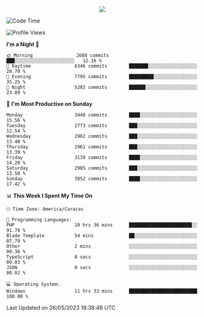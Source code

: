 <p align="center">
  <a href="http://www.github.com/thevacs">
    <img src="https://github-readme-streak-stats.herokuapp.com/?user=thevacs&stroke=ffffff&background=1c1917&ring=0891b2&fire=0891b2&currStreakNum=ffffff&currStreakLabel=0891b2&sideNums=ffffff&sideLabels=ffffff&dates=ffffff&hide_border=true" />
  </a>
</p>

<!--START_SECTION:waka-->
![Code Time](http://img.shields.io/badge/Code%20Time-1%2C389%20hrs%2043%20mins-blue)

![Profile Views](http://img.shields.io/badge/Profile%20Views-7-blue)

**I'm a Night 🦉** 

```text
🌞 Morning                2688 commits        ███░░░░░░░░░░░░░░░░░░░░░░   12.16 % 
🌆 Daytime                6346 commits        ███████░░░░░░░░░░░░░░░░░░   28.70 % 
🌃 Evening                7795 commits        █████████░░░░░░░░░░░░░░░░   35.25 % 
🌙 Night                  5283 commits        ██████░░░░░░░░░░░░░░░░░░░   23.89 % 
```
📅 **I'm Most Productive on Sunday** 

```text
Monday                   3440 commits        ████░░░░░░░░░░░░░░░░░░░░░   15.56 % 
Tuesday                  2773 commits        ███░░░░░░░░░░░░░░░░░░░░░░   12.54 % 
Wednesday                2962 commits        ███░░░░░░░░░░░░░░░░░░░░░░   13.40 % 
Thursday                 2961 commits        ███░░░░░░░░░░░░░░░░░░░░░░   13.39 % 
Friday                   3139 commits        ████░░░░░░░░░░░░░░░░░░░░░   14.20 % 
Saturday                 2985 commits        ███░░░░░░░░░░░░░░░░░░░░░░   13.50 % 
Sunday                   3852 commits        ████░░░░░░░░░░░░░░░░░░░░░   17.42 % 
```


📊 **This Week I Spent My Time On** 

```text
🕑︎ Time Zone: America/Caracas

💬 Programming Languages: 
PHP                      10 hrs 36 mins      ███████████████████████░░   91.78 % 
Blade Template           54 mins             ██░░░░░░░░░░░░░░░░░░░░░░░   07.79 % 
Other                    2 mins              ░░░░░░░░░░░░░░░░░░░░░░░░░   00.36 % 
TypeScript               0 secs              ░░░░░░░░░░░░░░░░░░░░░░░░░   00.03 % 
JSON                     0 secs              ░░░░░░░░░░░░░░░░░░░░░░░░░   00.02 % 

💻 Operating System: 
Windows                  11 hrs 33 mins      █████████████████████████   100.00 % 
```


 Last Updated on 26/05/2023 18:38:48 UTC
<!--END_SECTION:waka-->
